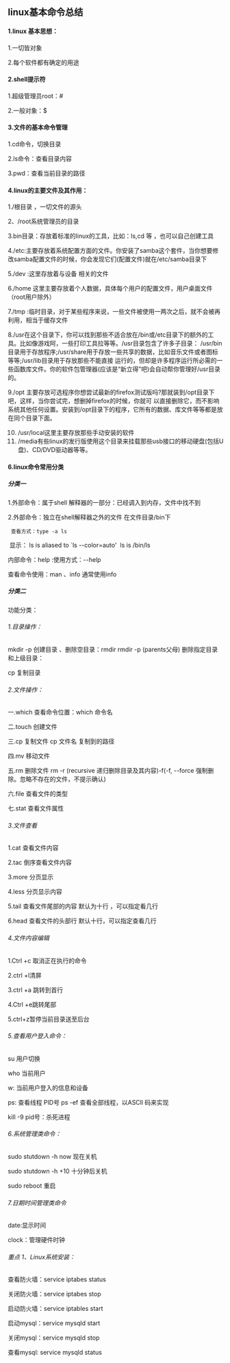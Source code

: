 ## linux基本命令总结

#### 1.linux 基本思想：

1.一切皆对象

2.每个软件都有确定的用途

#### 2.shell提示符

1.超级管理员root：#

2.一般对象：$

#### 3.文件的基本命令管理

1.cd命令，切换目录

2.ls命令：查看目录内容

3.pwd：查看当前目录的路径

#### 4.linux的主要文件及其作用：

1./根目录 ，一切文件的源头

2、/root系统管理员的目录

3.bin目录：存放着标准的linux的工具，比如：ls,cd 等 ，也可以自己创建工具

4./etc:主要存放着系统配置方面的文件。你安装了samba这个套件，当你想要修改samba配置文件的时候，你会发现它们(配置文件)就在/etc/samba目录下

5./dev :这里存放着与设备 相关的文件

6./home 这里主要存放着个人数据，具体每个用户的配置文件，用户桌面文件（root用户除外）

7./tmp :临时目录，对于某些程序来说，一些文件被使用一两次之后，就不会被再利用，相当于缓存文件

8./usr在这个目录下，你可以找到那些不适合放在/bin或/etc目录下的额外的工具。比如像游戏阿，一些打印工具拉等等。/usr目录包含了许多子目录： /usr/bin目录用于存放程序;/usr/share用于存放一些共享的数据，比如音乐文件或者图标等等;/usr/lib目录用于存放那些不能直接 运行的，但却是许多程序运行所必需的一些函数库文件。你的软件包管理器(应该是“新立得”吧)会自动帮你管理好/usr目录的。

9./opt 主要存放可选程序你想尝试最新的firefox测试版吗?那就装到/opt目录下吧，这样，当你尝试完，想删掉firefox的时候，你就可 以直接删除它，而不影响系统其他任何设置。安装到/opt目录下的程序，它所有的数据、库文件等等都是放在同个目录下面。

10. /usr/local这里主要存放那些手动安装的软件
11.  /media有些linux的发行版使用这个目录来挂载那些usb接口的移动硬盘(包括U盘)、CD/DVD驱动器等等。

#### 6.linux命令常用分类 

##### 分类一

1.外部命令：属于shell 解释器的一部分：已经调入到内存，文件中找不到

2.外部命令：独立在shell解释器之外的文件 在文件目录/bin下

     查看方式：type -a ls
​      显示：  ls is aliased to `ls --color=auto'
​                    ls is /bin/ls

内部命令：help :使用方式：--help

查看命令使用：man 、info 通常使用info

##### 分类二

功能分类：

###### 1.目录操作：

mkdir -p 创建目录 、删除空目录：rmdir   rmdir -p (parents父母) 删除指定目录和上级目录：

cp 复制目录

###### 2.文件操作：

一.which 查看命令位置：which  命令名

二.touch 创建文件

三.cp 复制文件  cp 文件名   复制到的路径

四.mv 移动文件

五.rm 删除文件  rm  -r (recursive	递归删除目录及其内容)-f(-f, --force		强制删除。忽略不存在的文件，不提示确认)

六.file 查看文件的类型

七.stat 查看文件属性

###### 3.文件查看

1.cat 查看文件内容

2.tac 倒序查看文件内容

3.more 分页显示

4.less 分页显示内容

5.tail 查看文件尾部的内容 默认为十行 ，可以指定看几行

6.head 查看文件的头部行 默认十行，可以指定查看几行

###### 4.文件内容编辑

1.Ctrl +c 取消正在执行的命令

2.ctrl +l清屏

3.ctrl +a  跳转到首行

4.Ctrl +e跳转尾部

5.ctrl+z暂停当前目录送至后台

###### 5.查看用户登入命令：

su  用户切换 

who 当前用户 

w:  当前用户登入的信息和设备

ps:  查看线程  PID号  ps -ef 查看全部线程，以ASCll 码来实现

kill -9 pid号：杀死进程

###### 6.系统管理类命令：

sudo stutdown -h  now  现在关机

sudo stutdown -h +10  十分钟后关机

sudo reboot 重启

###### 7.日期时间管理类命令

date:显示时间

clock：管理硬件时钟

###### 重点 1、Linux系统安装：

查看防火墙：service iptabes status

关闭防火墙：service iptabes stop

启动防火墙：service iptables start

启动mysql：service mysqld start  

关闭mysql：service mysqld stop  

查看mysql:  service mysqld status

#### 



